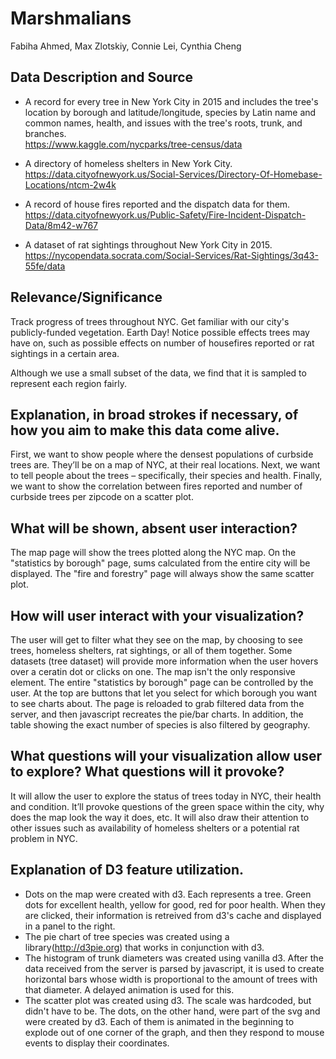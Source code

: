 # Marshmalians
Fabiha Ahmed, Max Zlotskiy, Connie Lei, Cynthia Cheng

## Data Description and Source
+ A record for every tree in New York City in 2015 and includes the tree's location by borough and latitude/longitude, species by Latin name and common names, health, and issues with the tree's roots, trunk, and branches.<br>
https://www.kaggle.com/nycparks/tree-census/data

+ A directory of homeless shelters in New York City.<br>
https://data.cityofnewyork.us/Social-Services/Directory-Of-Homebase-Locations/ntcm-2w4k

+ A record of house fires reported and the dispatch data for them.<br>
https://data.cityofnewyork.us/Public-Safety/Fire-Incident-Dispatch-Data/8m42-w767

+ A dataset of rat sightings throughout New York City in 2015.<br>
https://nycopendata.socrata.com/Social-Services/Rat-Sightings/3q43-55fe/data

## Relevance/Significance
Track progress of trees throughout NYC. Get familiar with our city's publicly-funded vegetation. Earth Day! Notice possible effects trees may have on, such as possible effects on number of housefires reported or rat sightings in a certain area.

Although we use a small subset of the data, we find that it is sampled to represent each region fairly. 

## Explanation, in broad strokes if necessary, of how you aim to make this data come alive.
First, we want to show people where the densest populations of curbside trees are. They’ll be on a map of NYC, at their real locations. Next, we want to tell people about the trees – specifically, their species and health. Finally, we want to show the correlation between fires reported and number of curbside trees per zipcode on a scatter plot. 

## What will be shown, absent user interaction?
The map page will show the trees plotted along the NYC map. On the "statistics by borough" page, sums calculated from the entire city will be displayed. The "fire and forestry" page will always show the same scatter plot.

## How will user interact with your visualization?
The user will get to filter what they see on the map, by choosing to see trees, homeless shelters, rat sightings, or all of them together. Some datasets (tree dataset) will provide more information when the user hovers over a ceratin dot or clicks on one. The map isn't the only responsive element. The entire "statistics by borough" page can be controlled by the user. At the top are buttons that let you select for which borough you want to see charts about. The page is reloaded to grab filtered data from the server, and then javascript recreates the pie/bar charts. In addition, the table showing the exact number of species is also filtered by geography.

## What questions will your visualization allow user to explore? What questions will it provoke?
It will allow the user to explore the status of trees today in NYC, their health and condition. It’ll provoke questions of the green space within the city, why does the map look the way it does, etc. It will also draw their attention to other issues such as availability of homeless shelters or a potential rat problem in NYC.

## Explanation of D3 feature utilization.
+ Dots on the map were created with d3. Each represents a tree. Green dots for excellent health, yellow for good, red for poor health. When they are clicked, their information is retreived from d3's cache and displayed in a panel to the right.
+ The pie chart of tree species was created using a library(http://d3pie.org) that works in conjunction with d3.
+ The histogram of trunk diameters was created using vanilla d3. After the data received from the server is parsed by javascript, it is used to create horizontal bars whose width is proportional to the amount of trees with that diameter. A delayed animation is used for this.
+ The scatter plot was created using d3. The scale was hardcoded, but didn't have to be. The dots, on the other hand, were part of the svg and were created by d3. Each of them is animated in the beginning to explode out of one corner of the graph, and then they respond to mouse events to display their coordinates.

